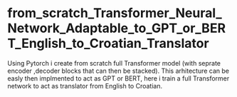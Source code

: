# from_scratch_Transformer_Neural_Network_Adaptable_to_GPT_or_BERT_English_to_Croatian_Translator
Using Pytorch i create from scratch full Transformer model (with seprate encoder ,decoder blocks that can then be stacked). This arhitecture can be easly then implmented to act as GPT or BERT, here i train a full Transformer network to act as translator from English to Croatian.
